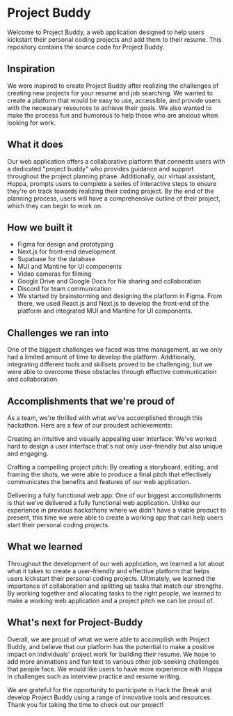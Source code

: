 # Project Buddy

Welcome to Project Buddy, a web application designed to help users kickstart their personal coding projects and add them to their resume. This repository contains the source code for Project Buddy.

## Inspiration

We were inspired to create Project Buddy after realizing the challenges of creating new projects for your resume and job searching. We wanted to create a platform that would be easy to use, accessible, and provide users with the necessary resources to achieve their goals. We also wanted to make the process fun and humorous to help those who are anxious when looking for work.

## What it does

Our web application offers a collaborative platform that connects users with a dedicated "project buddy" who provides guidance and support throughout the project planning phase. Additionally, our virtual assistant, Hoppa, prompts users to complete a series of interactive steps to ensure they're on track towards realizing their coding project. By the end of the planning process, users will have a comprehensive outline of their project, which they can begin to work on.

## How we built it

- Figma for design and prototyping
- Next.js for front-end development
- Supabase for the database
- MUI and Mantine for UI components
- Video cameras for filming
- Google Drive and Google Docs for file sharing and collaboration
- Discord for team communication
- We started by brainstorming and designing the platform in Figma. From there, we used React.js and Next.js to develop the front-end of the platform and integrated MUI and Mantine for UI components.

## Challenges we ran into

One of the biggest challenges we faced was time management, as we only had a limited amount of time to develop the platform. Additionally, integrating different tools and skillsets proved to be challenging, but we were able to overcome these obstacles through effective communication and collaboration.

## Accomplishments that we're proud of

As a team, we're thrilled with what we've accomplished through this hackathon. Here are a few of our proudest achievements:

Creating an intuitive and visually appealing user interface: We've worked hard to design a user interface that's not only user-friendly but also unique and engaging.

Crafting a compelling project pitch: By creating a storyboard, editing, and framing the shots, we were able to produce a final pitch that effectively communicates the benefits and features of our web application.

Delivering a fully functional web app: One of our biggest accomplishments is that we've delivered a fully functional web application. Unlike our experience in previous hackathons where we didn't have a viable product to present, this time we were able to create a working app that can help users start their personal coding projects.

## What we learned

Throughout the development of our web application, we learned a lot about what it takes to create a user-friendly and effective platform that helps users kickstart their personal coding projects. Ultimately, we learned the importance of collaboration and splitting up tasks that match our strengths. By working together and allocating tasks to the right people, we learned to make a working web application and a project pitch we can be proud of.

## What's next for Project-Buddy

Overall, we are proud of what we were able to accomplish with Project Buddy, and believe that our platform has the potential to make a positive impact on individuals' project work for building their resume. We hope to add more animations and fun text to various other job-seeking challenges that people face. We would like users to have more experience with Hoppa in challenges such as interview practice and resume writing.

We are grateful for the opportunity to participate in Hack the Break and develop Project Buddy using a range of innovative tools and resources. Thank you for taking the time to check out our project!
